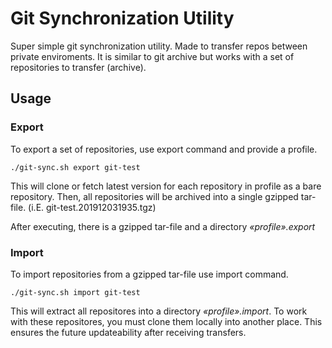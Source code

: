 # Git Synchronization Utility

Super simple git synchronization utility. Made to transfer repos between private enviroments. It is similar to git archive but works with a set of repositories to transfer (archive).

## Usage

### Export

To export a set of repositories, use export command and provide a profile.

    ./git-sync.sh export git-test

This will clone or fetch latest version for each repository in profile as a bare repository. Then, all repositories will be archived into a single gzipped tar-file. (i.E. git-test.201912031935.tgz)

After executing, there is a gzipped tar-file and a directory *«profile».export*

### Import

To import repositories from a gzipped tar-file use import command.

    ./git-sync.sh import git-test

This will extract all repositores into a directory *«profile».import*. To work with these repositores, you must clone them locally into another place. This ensures the future updateability after receiving transfers.
